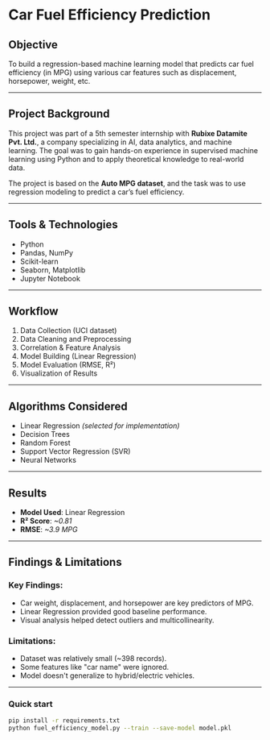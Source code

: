 # Car Fuel Efficiency Prediction

## Objective
To build a regression-based machine learning model that predicts car fuel efficiency (in MPG) using various car features such as displacement, horsepower, weight, etc.

---

## Project Background

This project was part of a 5th semester internship with **Rubixe Datamite Pvt. Ltd.**, a company specializing in AI, data analytics, and machine learning. The goal was to gain hands-on experience in supervised machine learning using Python and to apply theoretical knowledge to real-world data.

The project is based on the **Auto MPG dataset**, and the task was to use regression modeling to predict a car’s fuel efficiency.

---

## Tools & Technologies

- Python
- Pandas, NumPy
- Scikit-learn
- Seaborn, Matplotlib
- Jupyter Notebook

---

## Workflow

1. Data Collection (UCI dataset)
2. Data Cleaning and Preprocessing
3. Correlation & Feature Analysis
4. Model Building (Linear Regression)
5. Model Evaluation (RMSE, R²)
6. Visualization of Results

---

## Algorithms Considered

- Linear Regression *(selected for implementation)*
- Decision Trees
- Random Forest
- Support Vector Regression (SVR)
- Neural Networks

---

## Results

- **Model Used**: Linear Regression
- **R² Score**: *~0.81*
- **RMSE**: *~3.9 MPG*

---

## Findings & Limitations

### Key Findings:
- Car weight, displacement, and horsepower are key predictors of MPG.
- Linear Regression provided good baseline performance.
- Visual analysis helped detect outliers and multicollinearity.

### Limitations:
- Dataset was relatively small (~398 records).
- Some features like "car name" were ignored.
- Model doesn't generalize to hybrid/electric vehicles.

---

### Quick start
```bash
pip install -r requirements.txt
python fuel_efficiency_model.py --train --save-model model.pkl

